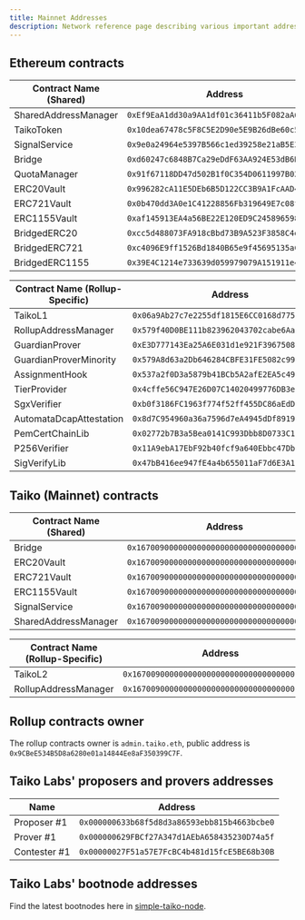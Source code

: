 ```yaml
---
title: Mainnet Addresses
description: Network reference page describing various important addresses on Taiko.
---
```


## Ethereum contracts

| Contract Name (Shared) | Address                                      |
| ---------------------- | -------------------------------------------- |
| SharedAddressManager   | `0xEf9EaA1dd30a9AA1df01c36411b5F082aA65fBaa` |
| TaikoToken             | `0x10dea67478c5F8C5E2D90e5E9B26dBe60c54d800` |
| SignalService          | `0x9e0a24964e5397B566c1ed39258e21aB5E35C77C` |
| Bridge                 | `0xd60247c6848B7Ca29eDdF63AA924E53dB6Ddd8EC` |
| QuotaManager           | `0x91f67118DD47d502B1f0C354D0611997B022f29E` |
| ERC20Vault             | `0x996282cA11E5DEb6B5D122CC3B9A1FcAAD4415Ab` |
| ERC721Vault            | `0x0b470dd3A0e1C41228856Fb319649E7c08f419Aa` |
| ERC1155Vault           | `0xaf145913EA4a56BE22E120ED9C24589659881702` |
| BridgedERC20           | `0xcc5d488073FA918cBbd73B9A523F3858C4de7372` |
| BridgedERC721          | `0xc4096E9ff1526Bd1840B65e9f45695135aC12De7` |
| BridgedERC1155         | `0x39E4C1214e733639d059979079A151911e42791d` |

| Contract Name (Rollup-Specific) | Address                                      |
| ------------------------------- | -------------------------------------------- |
| TaikoL1                         | `0x06a9Ab27c7e2255df1815E6CC0168d7755Feb19a` |
| RollupAddressManager            | `0x579f40D0BE111b823962043702cabe6Aaa290780` |
| GuardianProver                  | `0xE3D777143Ea25A6E031d1e921F396750885f43aC` |
| GuardianProverMinority          | `0x579A8d63a2Db646284CBFE31FE5082c9989E985c` |
| AssignmentHook                  | `0x537a2f0D3a5879b41BCb5A2afE2EA5c4961796F6` |
| TierProvider                    | `0x4cffe56C947E26D07C14020499776DB3e9AE3a23` |
| SgxVerifier                     | `0xb0f3186FC1963f774f52ff455DC86aEdD0b31F81` |
| AutomataDcapAttestation         | `0x8d7C954960a36a7596d7eA4945dDf891967ca8A3` |
| PemCertChainLib                 | `0x02772b7B3a5Bea0141C993Dbb8D0733C19F46169` |
| P256Verifier                    | `0x11A9ebA17EbF92b40fcf9a640Ebbc47Db6fBeab0` |
| SigVerifyLib                    | `0x47bB416ee947fE4a4b655011aF7d6E3A1B80E6e9` |

## Taiko (Mainnet) contracts

| Contract Name (Shared) | Address                                      |
| ---------------------- | -------------------------------------------- |
| Bridge                 | `0x1670090000000000000000000000000000000001` |
| ERC20Vault             | `0x1670090000000000000000000000000000000002` |
| ERC721Vault            | `0x1670090000000000000000000000000000000003` |
| ERC1155Vault           | `0x1670090000000000000000000000000000000004` |
| SignalService          | `0x1670090000000000000000000000000000000005` |
| SharedAddressManager   | `0x1670090000000000000000000000000000000006` |

| Contract Name (Rollup-Specific) | Address                                      |
| ------------------------------- | -------------------------------------------- |
| TaikoL2                         | `0x1670090000000000000000000000000000010001` |
| RollupAddressManager            | `0x1670090000000000000000000000000000010002` |

## Rollup contracts owner

The rollup contracts owner is `admin.taiko.eth`, public address is `0x9CBeE534B5D8a6280e01a14844Ee8aF350399C7F`.

## Taiko Labs' proposers and provers addresses

| Name         | Address                                      |
| ------------ | -------------------------------------------- |
| Proposer #1  | `0x000000633b68f5d8d3a86593ebb815b4663bcbe0` |
| Prover #1    | `0x000000629FBCf27A347d1AEbA658435230D74a5f` |
| Contester #1 | `0x00000027F51a57E7FcBC4b481d15fcE5BE68b30B` |

## Taiko Labs' bootnode addresses

Find the latest bootnodes here in [simple-taiko-node](https://github.com/taikoxyz/simple-taiko-node/blob/mainnet/.env.sample).
